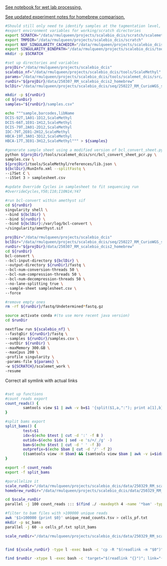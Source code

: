 [See notebook for wet lab processing.](https://mdandersonorg-my.sharepoint.com/personal/rmulqueen_mdanderson_org/_layouts/OneNote.aspx?id=%2Fpersonal%2Frmulqueen_mdanderson_org%2FDocuments%2FmetACT&wd=target%28scalebio%20sciMETv2.one%7CD3F046A2-B151-0443-938E-82A415D420EB%2F240910%20ScaleBio%20DCIS%20Samples%7C30534461-040E-C54F-BB40-7D53F8115495%2F%29)

[See updated experiment notes for homebrew comparison.](https://mdandersonorg-my.sharepoint.com/personal/rmulqueen_mdanderson_org/_layouts/OneNote.aspx?id=%2Fpersonal%2Frmulqueen_mdanderson_org%2FDocuments%2FmetACT&wd=target%28scalebio%20sciMETv2.one%7CD3F046A2-B151-0443-938E-82A415D420EB%2F250214%20ScaleBio%20Homebrew%20Sorting%20Extra%20Plates%7CA5A091ED-32C0-D24E-81B9-1EFF5EA1252B%2F%29)

```bash
#Should still only need to identify samples at the tagmentation level, and expanding the i5.txt and i7.txt should take care of itself.
#export environment variables for working/scratch directories
export SCRATCH="/data/rmulqueen/projects/scalebio_dcis/scratch/scalemet_work"
export TMPDIR="/data/rmulqueen/projects/scalebio_dcis/scratch"
export NXF_SINGULARITY_CACHEDIR="/data/rmulqueen/projects/scalebio_dcis/singularity"
export SINGULARITY_BINDPATH="/data/rmulqueen/projects/scalebio_dcis/tools/ScaleMethyl/bin" 
mkdir -p $SCRATCH

#set up directories and variables
projDir="/data/rmulqueen/projects/scalebio_dcis"
scalebio_nf="/data/rmulqueen/projects/scalebio_dcis/tools/ScaleMethyl" 
params="/data/rmulqueen/projects/scalebio_dcis/tools/scalemet_dcis/src/dcis_runParams.yml"
runDir="${projDir}/data/250307_RM_scalebio_dcis2_homebrew"
bclDir="/data/rmulqueen/projects/scalebio_dcis/seq/250227_RM_CurioWGS_scalemet"

mkdir -p ${runDir}
cd ${runDir}
samples="${runDir}/samples.csv"

echo """sample,barcodes,libName
DCIS-92T,1A01-1D12,ScaleMethyl
DCIS-66T,1E01-1H12,ScaleMethyl
DCIS-79T,2A01-2D12,ScaleMethyl
IDC-79T,2E01-2H12,ScaleMethyl
HBCA-19T,3A01-3D12,ScaleMethyl
HBCA-17T,3E01-3H12,ScaleMethyl""" > ${samples}

#generate sample sheet using a modified version of bcl_convert_sheet.py to allow for pcr plate specifications.
python ${projDir}/tools/scalemet_dcis/src/bcl_convert_sheet_pcr.py \
samples.csv \
${projDir}/tools/ScaleMethyl/references/lib.json \
${bclDir}/RunInfo.xml --splitFastq \
--i7Set C \
--i5Set 3 > samplesheet.csv

#update Override Cycles in samplesheet to fit sequencing run
#OverrideCycles,Y50;I10;I10N14;Y47

#run bcl-convert within amethyst sif
cd ${runDir}
singularity shell \
--bind ${bclDir} \
--bind ${runDir} \
--bind ${bclDir}:/var/log/bcl-convert \
~/singularity/amethyst.sif

projDir="/data/rmulqueen/projects/scalebio_dcis"
bclDir="/data/rmulqueen/projects/scalebio_dcis/seq/250227_RM_CurioWGS_scalemet"
runDir="${projDir}/data/250307_RM_scalebio_dcis2_homebrew"
cd ${runDir}
bcl-convert \
--bcl-input-directory ${bclDir} \
--output-directory ${runDir}/fastq \
--bcl-num-conversion-threads 50 \
--bcl-num-compression-threads 50 \
--bcl-num-decompression-threads 50 \
--no-lane-splitting true \
--sample-sheet samplesheet.csv \
--force

#remove empty ones
rm -rf ${runDir}/fastq/Undetermined*fastq.gz

source activate conda #(to use more recent java version)
cd $runDir

nextflow run ${scalebio_nf} \
--fastqDir ${runDir}/fastq \
--samples ${runDir}/samples.csv \
--outDir ${runDir} \
--maxMemory 300.GB \
--maxCpus 200 \
-profile singularity \
-params-file ${params} \
-w ${SCRATCH}/scalemet_work \
-resume


```


Correct all symlink with actual links

```bash

#set up functions
#count reads export
count_reads() { 
        samtools view $1 | awk -v b=$1 '{split($1,a,":"); print a[1],b}' | sort | uniq -c | sort -k1,1n
}

#split bams export
split_bams() { 
        test=$1
        idx=$(echo $test | cut -d ':' -f 8 )
        outidx=$(echo $idx | sed -e 's/+/_/g' -)
        bam=$(echo $test | cut -d ' ' -f 3)
        outprefix=$(echo $bam | cut -d '/' -f 2)
        ((samtools view -H $bam) && (samtools view $bam | awk -v i=$idx '{split($1,a,":"); if(a[1]==i); print $0}')) | samtools view -bS > ./sc_bams/${outprefix}.${idx}.bam
}

export -f count_reads
export -f split_bams

#parallelize it
scale_runDir="/data/rmulqueen/projects/scalebio_dcis/data/250329_RM_scalebio_batch1_initseq/scale_dat"
homebrew_runDir="/data/rmulqueen/projects/scalebio_dcis/data/250329_RM_scalebio_batch1_initseq/homebrew_dat"

cd $scale_runDir
parallel -j 100 count_reads ::: $(find ./ -maxdepth 4 -name '*bam' -type l ) | sort -k1,1n > scale_unique_read_counts.tsv

#filter to bam files with >100000 unique reads
awk '$1>100000 {print $0}' unique_read_counts.tsv > cells_pf.txt
mkdir -p sc_bams
parallel -j 60 -a cells_pf.txt split_bams

scale_runDir="/data/rmulqueen/projects/scalebio_dcis/data/250329_RM_scalebio_batch1_initseq/scale_dat"


find ${scale_runDir} -type l -exec bash -c 'cp -R "$(readlink -m "$0")" ./dedup_bams' {} \; #scale pipeline makes empty files, this throws errors for empty files (but can be ignored)

find $runDir -xtype l -exec bash -c 'target="$(readlink "{}")"; link="{}"; target="$(echo "$target" | sed "s/\/rsrch4\/home\/genetics\/rmulqueen\/projects\/metact/\/volumes\/seq\/projects\/metACT/g")"; ln -Tfs "$target" "$link"' \;
```